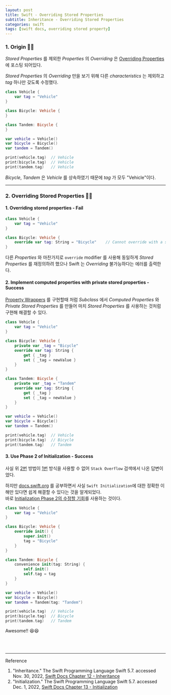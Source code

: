 ```yaml
---
layout: post
title: Swift - Overriding Stored Properties
subtitle: Inheritance - Overriding Stored Properties
categories: swift
tags: [swift docs, overriding stored property]
---
```


### 1. Origin 👩‍💻

*Stored Properties* 를 제외한 *Properties* 의 *Overriding* 은
[Overriding Properties] 에 포스팅 되어있다.

[Overriding Properties]:/swift/2022/11/29/inheritance.html#h-4-overriding-properties

*Stored Properties* 의 *Overriding* 만을 보기 위해 다른 *characteristics* 는 제외하고 
*tag* 하나만 갖도록 수정했다.

```swift
class Vehicle {
    var tag = "Vehicle"
}

class Bicycle: Vehicle {
}

class Tandem: Bicycle {
}
```

```swift
var vehicle = Vehicle()
var bicycle = Bicycle()
var tandem = Tandem()

print(vehicle.tag)  // Vehicle
print(bicycle.tag)  // Vehicle
print(tandem.tag)   // Vehicle
```

*Bicycle*, *Tandem* 은 *Vehicle* 를 상속하였기 때문에 *tag* 가 모두 "Vehicle"이다.

---

### 2. Overriding Stored Properties 👩‍💻

#### 1. Overriding stored properties - Fail

```swift
class Vehicle {
    var tag = "Vehicle"
}

class Bicycle: Vehicle {
    override var tag: String = "Bicycle"    // Cannot override with a stored property 'tag'
}
```

다른 *Properties* 와 마찬가지로 `override` modifier 를 사용해 동일하게 *Stored Properties* 를 재정의하려 했으나 
Swift 는 *Overriding* 불가능하다는 에러를 출력한다.

#### 2. Implement computed properties with private stored properties - Success

[Property Wrappers] 를 구현할때 처럼 *Subclass* 에서 *Computed Properties* 와 
*Private Stored Properties* 를 만들어 마치 *Stored Properties* 를 사용하는 것처럼 구현해 해결할 수 있다.

[Property Wrappers]:/swift/2022/11/22/properties.html#h-1-property-wrappers

```swift
class Vehicle {
    var tag = "Vehicle"
}

class Bicycle: Vehicle {
    private var _tag = "Bicycle"
    override var tag: String {
        get { _tag }
        set { _tag = newValue }
    }
}

class Tandem: Bicycle {
    private var _tag = "Tandem"
    override var tag: String {
        get { _tag }
        set { _tag = newValue }
    }
}
```

```swift
var vehicle = Vehicle()
var bicycle = Bicycle()
var tandem = Tandem()

print(vehicle.tag)  // Vehicle
print(bicycle.tag)  // Bicycle
print(tandem.tag)   // Tandem
```

#### 3. Use Phase 2 of Initialization - Success

사실 위 [2번] 방법이 [1번] 방식을 사용할 수 없어 `Stack Overflow` 검색에서 나온 답변이었다.

[1번]:#h-1-overriding-stored-properties---fail
[2번]:#h-2-implement-computed-properties-with-private-stored-properties---success

하지만 [docs.swift.org](https://docs.swift.org/swift-book/LanguageGuide/Initialization.html) 
를 공부하면서 사실 `Swift Initialization`에 대한 정확한 이해만 있다면 쉽게 해결할 수 있다는 것을 알게되었다.  
바로 [Initialization Phase 2의 수정할 기회]를 사용하는 것이다.

[Initialization Phase 2의 수정할 기회]:/swift/2022/12/01/initialization.html#h-4-two-phase-initialization

```swift
class Vehicle {
    var tag = "Vehicle"
}

class Bicycle: Vehicle {
    override init() {
        super.init()
        tag = "Bicycle"
    }
}

class Tandem: Bicycle {
    convenience init(tag: String) {
        self.init()
        self.tag = tag
    }
}
```

```swift
var vehicle = Vehicle()
var bicycle = Bicycle()
var tandem = Tandem(tag: "Tandem")

print(vehicle.tag)  // Vehicle
print(bicycle.tag)  // Bicycle
print(tandem.tag)   // Tandem
```

Awesome!! 😆😆

<br><br>

---
Reference

1. "Inheritance." The Swift Programming Language Swift 5.7. accessed Nov. 30, 2022, [Swift Docs Chapter 12 - Inheritance](https://docs.swift.org/swift-book/LanguageGuide/Inheritance.html)
2. "Initialization." The Swift Programming Language Swift 5.7. accessed Dec. 1, 2022, [Swift Docs Chapter 13 - Initialization](https://docs.swift.org/swift-book/LanguageGuide/Initialization.html)
